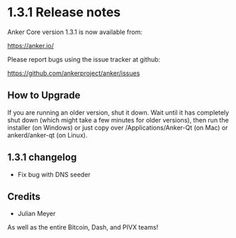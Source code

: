 1.3.1 Release notes
====================

Anker Core version 1.3.1 is now available from:

  https://anker.io/

Please report bugs using the issue tracker at github:

  https://github.com/ankerproject/anker/issues


How to Upgrade
--------------

If you are running an older version, shut it down. Wait until it has completely
shut down (which might take a few minutes for older versions), then run the
installer (on Windows) or just copy over /Applications/Anker-Qt (on Mac) or
ankerd/anker-qt (on Linux).


1.3.1 changelog
----------------

- Fix bug with DNS seeder


Credits
--------

- Julian Meyer

As well as the entire Bitcoin, Dash, and PIVX teams!